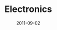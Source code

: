 ---
authors: [ Geoffrey Hunter ]
date: 2011-09-02
draft: false
lastmod: 2011-09-02
tags: [ electronics ]
title: Electronics
type: page
---